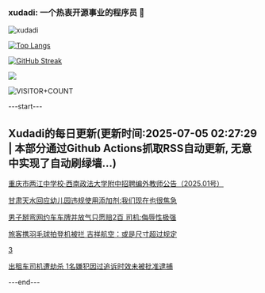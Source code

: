 ### xudadi: 一个热衷开源事业的程序员 👋

![xudadi](https://github-readme-stats-git-masterorgs-github-readme-stats-team.vercel.app/api?username=xudadi)

[![Top Langs](https://github-readme-stats.vercel.app/api/top-langs/?username=xudadi)](https://github.com/anuraghazra/github-readme-stats)

[![GitHub Streak](https://streak-stats.demolab.com?user=xudadi&locale=zh_Hans)](https://git.io/streak-stats)

![](https://raw.githubusercontent.com/xudadi/xudadi/main/assets/github-contribution-grid-snake.svg)

![VISITOR+COUNT](https://komarev.com/ghpvc/?username=xudadi&label=VISITOR+COUNT)


---start---

## Xudadi的每日更新(更新时间:2025-07-05 02:27:29 | 本部分通过Github Actions抓取RSS自动更新, 无意中实现了自动刷绿墙...)

[重庆市两江中学校·西南政法大学附中招聘编外教师公告（2025.01号）](https://www.gongkaoleida.com/article/2492062)

[甘肃天水回应幼儿园违规使用添加剂:我们现在也很焦急](https://m.163.com/news/article/K3L30TVQ0534P59R.html)

[男子掰弯网约车车牌并放气只愿赔2百 司机:侮辱性极强](https://m.163.com/news/article/K3IKQVR70514R9OJ.html)

[旅客携羽毛球拍登机被拦 吉祥航空：或是尺寸超过规定](https://m.163.com/news/article/K3KV9RUO053469M5.html)

[3](https://m.163.com/touch/news/sub/domestic)

[出租车司机遭劫杀 1名嫌犯因过追诉时效未被批准逮捕](https://m.163.com/news/article/K3K04IOJ0512D3VJ.html)

---end---

